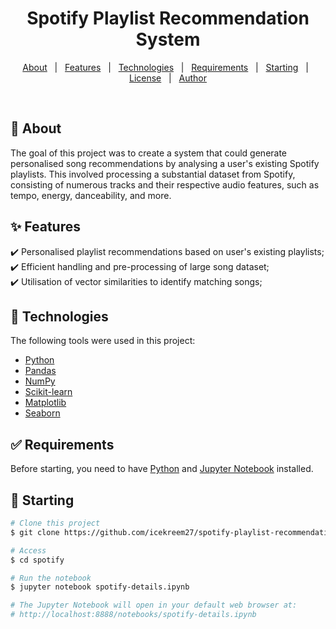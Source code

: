 <h1 align="center">Spotify Playlist Recommendation System</h1>

<!-- Status -->

<!-- <h4 align="center"> 
	🚧  Spotify 🚀 Under construction...  🚧
</h4> 

<hr> -->

<p align="center">
  <a href="#dart-about">About</a> &#xa0; | &#xa0; 
  <a href="#sparkles-features">Features</a> &#xa0; | &#xa0;
  <a href="#rocket-technologies">Technologies</a> &#xa0; | &#xa0;
  <a href="#white_check_mark-requirements">Requirements</a> &#xa0; | &#xa0;
  <a href="#checkered_flag-starting">Starting</a> &#xa0; | &#xa0;
  <a href="#memo-license">License</a> &#xa0; | &#xa0;
  <a href="https://github.com/icekreem27" target="_blank">Author</a>
</p>

<br>

## :dart: About ##

The goal of this project was to create a system that could generate personalised song recommendations by analysing a user's existing Spotify playlists. This involved processing a substantial dataset from Spotify, consisting of numerous tracks and their respective audio features, such as tempo, energy, danceability, and more.


## :sparkles: Features ##

:heavy_check_mark: Personalised playlist recommendations based on user's existing playlists;\
:heavy_check_mark: Efficient handling and pre-processing of large song dataset;\
:heavy_check_mark: Utilisation of vector similarities to identify matching songs;


## :rocket: Technologies ##

The following tools were used in this project:

- [Python](https://www.python.org/)
- [Pandas](https://pandas.pydata.org/)
- [NumPy](https://numpy.org/)
- [Scikit-learn](https://scikit-learn.org/)
- [Matplotlib](https://matplotlib.org/)
- [Seaborn](https://seaborn.pydata.org/)

## :white_check_mark: Requirements ##

Before starting, you need to have [Python](https://python.org/) and [Jupyter Notebook](https://jupyter.org/) installed.

## :checkered_flag: Starting ##

```bash
# Clone this project
$ git clone https://github.com/icekreem27/spotify-playlist-recommendation/

# Access
$ cd spotify

# Run the notebook
$ jupyter notebook spotify-details.ipynb

# The Jupyter Notebook will open in your default web browser at:
# http://localhost:8888/notebooks/spotify-details.ipynb
```
